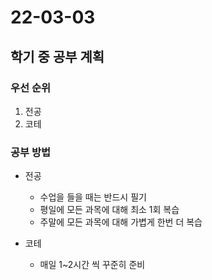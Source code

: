 # 22-03-03

## 학기 중 공부 계획

### 우선 순위
1. 전공
2. 코테

### 공부 방법
- 전공
    - 수업을 들을 때는 반드시 필기
    - 평일에 모든 과목에 대해 최소 1회 복습
    - 주말에 모든 과목에 대해 가볍게 한번 더 복습

- 코테
    - 매일 1~2시간 씩 꾸준히 준비